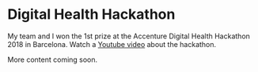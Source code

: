 # Digital Health Hackathon

My team and I won the 1st prize at the Accenture Digital Health Hackathon 2018 in Barcelona. Watch a [Youtube video](https://www.youtube.com/watch?v=OD0kF_Kk2gs) about the hackathon.

More content coming soon.
